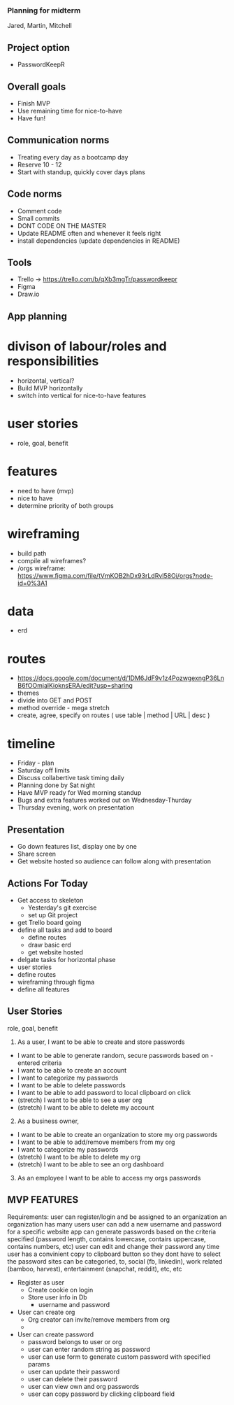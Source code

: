 ### Planning for midterm
Jared, Martin, Mitchell

## Project option
- PasswordKeepR

## Overall goals
- Finish MVP
- Use remaining time for nice-to-have
- Have fun!

## Communication norms
- Treating every day as a bootcamp day
- Reserve 10 - 12
- Start with standup, quickly cover days plans

## Code norms
- Comment code
- Small commits
- DONT CODE ON THE MASTER
- Update README often and whenever it feels right
- install dependencies (update dependencies in README)

## Tools
- Trello -> https://trello.com/b/qXb3mgTr/passwordkeepr
- Figma
- Draw.io

## App planning

# divison of labour/roles and responsibilities
- horizontal, vertical?
- Build MVP horizontally
- switch into vertical for nice-to-have features

# user stories
- role, goal, benefit

# features
- need to have (mvp)
- nice to have
- determine priority of both groups

# wireframing
- build path
- compile all wireframes?
- /orgs wireframe: https://www.figma.com/file/tVmKOB2hDx93rLdRvl58Oi/orgs?node-id=0%3A1

# data
- erd

# routes
- https://docs.google.com/document/d/1DM6JdF9v1z4PozwgexngP36LnB6fOOmjalKioknsERA/edit?usp=sharing
- themes
- divide into GET and POST
- method override - mega stretch
- create, agree, specify on routes ( use table | method | URL | desc )

# timeline
- Friday - plan
- Saturday off limits
- Discuss collabertive task timing daily
- Planning done by Sat night
- Have MVP ready for Wed morning standup
- Bugs and extra features worked out on Wednesday-Thurday
- Thursday evening, work on presentation

## Presentation

- Go down features list, display one by one
- Share screen
- Get website hosted so audience can follow along with presentation

## Actions For Today
- Get access to skeleton
  - Yesterday's git exercise
  - set up Git project
- get Trello board going
- define all tasks and add to board
  - define routes
  - draw basic erd
  - get website hosted
- delgate tasks for horizontal phase
- user stories
- define routes
- wireframing through figma
- define all features


## User Stories
role, goal, benefit
1. As a user, I want to be able to create and store passwords
- I want to be able to generate random, secure passwords based on - entered criteria
- I want to be able to create an account
- I want to categorize my passwords
- I want to be able to delete passwords
- I want to be able to add password to local clipboard on click
- (stretch) I want to be able to see a user org 
- (stretch) I want to be able to delete my account
2. As a business owner,
- I want to be able to create an organization to store my org passwords
- I want to be able to add/remove members from my org
- I want to categorize my passwords
- (stretch) I want to be able to delete my org
- (stretch) I want to be able to see an org dashboard
3. As an employee I want to be able to access my orgs passwords

## MVP FEATURES

Requirements:
user can register/login and be assigned to an organization
an organization has many users
user can add a new username and password for a specific website
app can generate passwords based on the criteria specified (password length, contains lowercase, contairs uppercase, contains numbers, etc)
user can edit and change their password any time
user has a convinient copy to clipboard button so they dont have to select the password
sites can be categoried, to, social (fb, linkedin), work related (bamboo, harvest), entertainment (snapchat, reddit), etc, etc

- Register as user
  - Create cookie on login
  - Store user info in Db
    - username and password
- User can create org 
  - Org creator can invite/remove members from org
  - 
- User can create password
  - password belongs to user or org 
  - user can enter random string as password
  - user can use form to generate custom password with specified
  params
  - user can update their password 
  - user can delete their password 
  - user can view own and org passwords 
  - user can copy password by clicking clipboard field
<!-- - Dbs
  - user table
  - org table
  - password table -->

